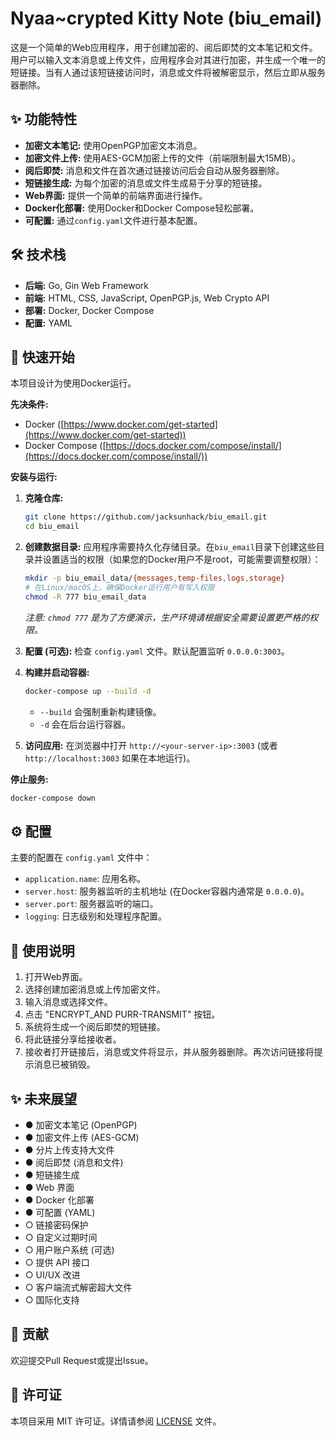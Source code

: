 # Nyaa~crypted Kitty Note (biu_email)

这是一个简单的Web应用程序，用于创建加密的、阅后即焚的文本笔记和文件。用户可以输入文本消息或上传文件，应用程序会对其进行加密，并生成一个唯一的短链接。当有人通过该短链接访问时，消息或文件将被解密显示，然后立即从服务器删除。

## ✨ 功能特性

*   **加密文本笔记:** 使用OpenPGP加密文本消息。
*   **加密文件上传:** 使用AES-GCM加密上传的文件（前端限制最大15MB）。
*   **阅后即焚:** 消息和文件在首次通过链接访问后会自动从服务器删除。
*   **短链接生成:** 为每个加密的消息或文件生成易于分享的短链接。
*   **Web界面:** 提供一个简单的前端界面进行操作。
*   **Docker化部署:** 使用Docker和Docker Compose轻松部署。
*   **可配置:** 通过`config.yaml`文件进行基本配置。

## 🛠️ 技术栈

*   **后端:** Go, Gin Web Framework
*   **前端:** HTML, CSS, JavaScript, OpenPGP.js, Web Crypto API
*   **部署:** Docker, Docker Compose
*   **配置:** YAML

## 🚀 快速开始

本项目设计为使用Docker运行。

**先决条件:**

*   Docker ([https://www.docker.com/get-started](https://www.docker.com/get-started))
*   Docker Compose ([https://docs.docker.com/compose/install/](https://docs.docker.com/compose/install/))

**安装与运行:**

1.  **克隆仓库:**
    ```bash
    git clone https://github.com/jacksunhack/biu_email.git
    cd biu_email
    ```

2.  **创建数据目录:**
    应用程序需要持久化存储目录。在`biu_email`目录下创建这些目录并设置适当的权限（如果您的Docker用户不是root，可能需要调整权限）：
    ```bash
    mkdir -p biu_email_data/{messages,temp-files,logs,storage}
    # 在Linux/macOS上，确保Docker运行用户有写入权限
    chmod -R 777 biu_email_data
    ```
    *注意: `chmod 777` 是为了方便演示，生产环境请根据安全需要设置更严格的权限。*

3.  **配置 (可选):**
    检查 `config.yaml` 文件。默认配置监听 `0.0.0.0:3003`。

4.  **构建并启动容器:**
    ```bash
    docker-compose up --build -d
    ```
    *   `--build` 会强制重新构建镜像。
    *   `-d` 会在后台运行容器。

5.  **访问应用:**
    在浏览器中打开 `http://<your-server-ip>:3003` (或者 `http://localhost:3003` 如果在本地运行)。

**停止服务:**

```bash
docker-compose down
```

## ⚙️ 配置

主要的配置在 `config.yaml` 文件中：

*   `application.name`: 应用名称。
*   `server.host`: 服务器监听的主机地址 (在Docker容器内通常是 `0.0.0.0`)。
*   `server.port`: 服务器监听的端口。
*   `logging`: 日志级别和处理程序配置。

## 📝 使用说明

1.  打开Web界面。
2.  选择创建加密消息或上传加密文件。
3.  输入消息或选择文件。
4.  点击 "ENCRYPT_AND PURR-TRANSMIT" 按钮。
5.  系统将生成一个阅后即焚的短链接。
6.  将此链接分享给接收者。
7.  接收者打开链接后，消息或文件将显示，并从服务器删除。再次访问链接将提示消息已被销毁。

## ✨ 未来展望

*   ● 加密文本笔记 (OpenPGP)
*   ● 加密文件上传 (AES-GCM)
*   ● 分片上传支持大文件
*   ● 阅后即焚 (消息和文件)
*   ● 短链接生成
*   ● Web 界面
*   ● Docker 化部署
*   ● 可配置 (YAML)
*   ○ 链接密码保护
*   ○ 自定义过期时间
*   ○ 用户账户系统 (可选)
*   ○ 提供 API 接口
*   ○ UI/UX 改进
*   ○ 客户端流式解密超大文件
*   ○ 国际化支持

## 🤝 贡献

欢迎提交Pull Request或提出Issue。

## 📄 许可证

本项目采用 MIT 许可证。详情请参阅 [LICENSE](LICENSE) 文件。